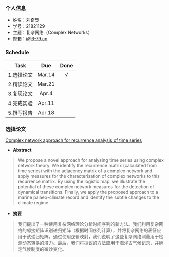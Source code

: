### 个人信息
- 姓名：刘奇煚
- 学号：21821129
- 主题：复杂网络（Complex Networks）
- 邮箱：i@6-79.cn

### Schedule

| Task | Due | Done |
| :--:| :--: | :--: |
| 1.选择论文 | Mar.14 | √ |
| 2.精读论文 | Mar.21 |
| 3.复现论文 | Apr.4  |
| 4.完成实验 | Apr.11 |
| 5.撰写报告 | Apr.18 |

### 选择论文

[Complex network approach for recurrence analysis of time series](https://arxiv.org/pdf/0907.3368.pdf)

* **Abstract**
> We propose a novel approach for analysing time series using complex network theory. We identify the recurrence matrix (calculated from time series) with the adjacency matrix of a complex network and apply measures for the characterisation of complex networks to this recurrence matrix. By using the logistic map, we illustrate the potential of these complex network measures for the detection of dynamical transitions. Finally, we apply the proposed approach to a marine palaeo-climate record and identify the subtle changes to the climate regime.

* **摘要**
> 我们提出了一种使用复杂网络理论分析时间序列的新方法。我们利用复杂网络的邻接矩阵识别递归矩阵（根据时间序列计算），并将复杂网络的表征应用于该递归矩阵。通过使用逻辑映射，我们说明了这些复杂网络测量用于检测动态转换的潜力。最后，我们将拟议的方法应用于海洋古气候记录，并确定气候制度的微妙变化。
